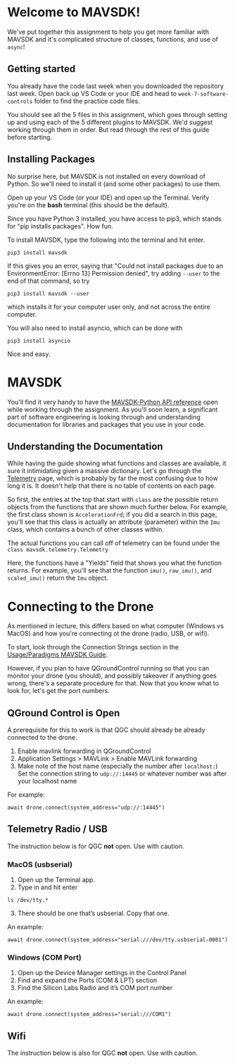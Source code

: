 # Welcome to MAVSDK!
We've put together this assignment to help you get more familiar with MAVSDK and it's complicated structure of classes, functions, and use of `async`!

## Getting started
You already have the code last week when you downloaded the repository last week. Open back up VS Code or your IDE and head to `week-7-software-controls` folder to find the practice code files.

You should see all the 5 files in this assignment, which goes through setting up and using each of the 5 different plugins to MAVSDK. We'd suggest working through them in order. But read through the rest of this guide before starting.

## Installing Packages
No surprise here, but MAVSDK is not installed on every download of Python. So we'll need to install it (and some other packages) to use them.

Open up your VS Code (or your IDE) and open up the Terminal. Verify you're on the **bash** terminal (this should be the default).

Since you have Python 3 installed, you have access to pip3, which stands for "pip installs packages". How fun.

To install MAVSDK, type the following into the terminal and hit enter.
```
pip3 install mavsdk
```
If this gives you an error, saying that "Could not install packages due to an EnvironmentError: [Errno 13] Permission denied", try adding `--user` to the end of that command, so try
```
pip3 install mavsdk --user
```
which installs it for your computer user only, and not across the entire computer.

You will also need to install asyncio, which can be done with 
```
pip3 install asyncio
```
Nice and easy.

# MAVSDK
You'll find it very handy to have the [MAVSDK-Python API reference](http://mavsdk-python-docs.s3-website.eu-central-1.amazonaws.com/) open while working through the assignment. As you'll soon learn, a significant part of software engineering is looking through and understanding documentation for libraries and packages that you use in your code.

## Understanding the Documentation
While having the guide showing what functions and classes are available, it sure it intimidating given a massive dictionary. Let's go through the [Telemetry](http://mavsdk-python-docs.s3-website.eu-central-1.amazonaws.com/plugins/telemetry.html) page, which is probably by far the most confusing due to how long it is. It doesn't help that there is no table of contents on each page.

So first, the entries at the top that start with `class` are the possible return objects from the functions that are shown much further below. For example, the first class shown is `AccelerationFrd`; if you did a search in this page, you'll see that this class is actually an attribute (parameter) within the `Imu` class, which contains a bunch of other classes within.

The actual functions you can call off of telemetry can be found under the `class mavsdk.telemetry.Telemetry` 

Here, the functions have a "Yields" field that shows you what the function returns. For example, you'll see that the function `imu()`, `raw_imu()`, and `scaled_imu()` return the `Imu` object.

# Connecting to the Drone
As mentioned in lecture, this differs based on what computer (Windows vs MacOS) and how you're connecting ot the drone (radio, USB, or wifi).

To start, look through the Connection Strings section in the [Usage/Paradigms MAVSDK Guide](https://mavsdk.mavlink.io/v0.29.0/en/guide/general_usage.html#connection_string).

However, if you plan to have QGroundControl running so that you can monitor your drone (you should), and possibly takeover if anything goes wrong, there's a separate procedure for that. Now that you know what to look for, let's get the port numbers.

## QGround Control is Open
A prerequisite for this to work is that QGC should already be already connected to the drone.
1. Enable mavlink forwarding in QGroundControl
2. Application Settings > MAVLink > Enable MAVLink forwarding
3. Make note of the host name (especially the number after `localhost:`)
Set the connection string to 
`udp://:14445`
or whatever number was after your localhost name

For example:
```
await drone.connect(system_address="udp://:14445")
```

## Telemetry Radio / USB
The instruction below is for QGC **not** open. Use with caution.
### MacOS (usbserial)
1. Open up the Terminal app.
2. Type in and hit enter
```
ls /dev/tty.*
```
3. There should be one that’s usbserial. Copy that one.

An example:
```
await drone.connect(system_address="serial:///dev/tty.usbserial-0001")
```
### Windows (COM Port)
1. Open up the Device Manager settings in the Control Panel
2. Find and expand the Ports (COM & LPT) section
3. Find the Silicon Labs Radio and it’s COM port number

An example:
```
await drone.connect(system_address="serial:///COM1") 
```
## Wifi
The instruction below is also for QGC **not** open. Use with caution.
